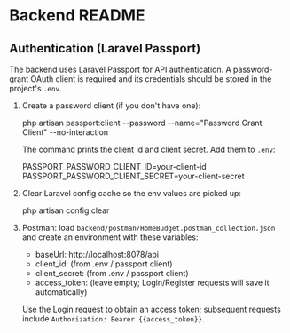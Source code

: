 # Backend README

Authentication (Laravel Passport)
--------------------------------

The backend uses Laravel Passport for API authentication. A password-grant OAuth client is required and its credentials should be stored in the project's `.env`.

1. Create a password client (if you don't have one):

   php artisan passport:client --password --name="Password Grant Client" --no-interaction

   The command prints the client id and client secret. Add them to `.env`:

   PASSPORT_PASSWORD_CLIENT_ID=your-client-id
   PASSPORT_PASSWORD_CLIENT_SECRET=your-client-secret

2. Clear Laravel config cache so the env values are picked up:

   php artisan config:clear

3. Postman: load `backend/postman/HomeBudget.postman_collection.json` and create an environment with these variables:

   - baseUrl: http://localhost:8078/api
   - client_id: (from .env / passport client)
   - client_secret: (from .env / passport client)
   - access_token: (leave empty; Login/Register requests will save it automatically)

   Use the Login request to obtain an access token; subsequent requests include `Authorization: Bearer {{access_token}}`.
